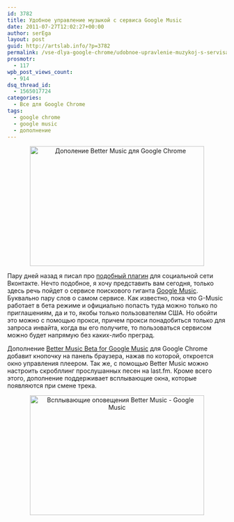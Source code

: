 ```yaml
---
id: 3782
title: Удобное управление музыкой с сервиса Google Music
date: 2011-07-27T12:02:27+00:00
author: serEga
layout: post
guid: http://artslab.info/?p=3782
permalink: /vse-dlya-google-chrome/udobnoe-upravlenie-muzykoj-s-servisa-google-music/
prosmotr:
  - 117
wpb_post_views_count:
  - 914
dsq_thread_id:
  - 1565017724
categories:
  - Все для Google Chrome
tags:
  - google chrome
  - google music
  - дополнение
---
```

<center>
  <img src="{{site.img_cdn}}/better_music_for_googlemusic_chrome.png" alt="Дополение Better Music для Google Chrome" title="better_music_for_googlemusic_chrome" width="400" height="275" class="alignnone size-full wp-image-3783" />
</center>

Пару дней назад я писал про [подобный плагин](http://artslab.info/vse-dlya-google-chrome/knopki-upravleniya-pleerom-vkontakte-v-interfejse-google-chrome/ "Кнопки управления плеером Вконтакте в интерфейсе Google Chrome") для социальной сети Вконтакте. Нечто подобное, я хочу представить вам сегодня, только здесь речь пойдет о сервисе поискового гиганта [Google Music](http://music.google.com). Буквально пару слов о самом сервисе. Как известно, пока что G-Music работает в бета режиме и официально попасть туда можно только по приглашениям, да и то, якобы только пользователям США. Но обойти это можно с помощью прокси, причем прокси понадобиться только для запроса инвайта, когда вы его получите, то пользоваться сервисом можно будет напрямую без каких-либо преград.

Дополнение [Better Music Beta for Google Music](https://chrome.google.com/webstore/detail/bdollfdihekkbcgmbpjddfdaeigacmia?hl=ru) для Google Chrome добавит кнопочку на панель браузера, нажав по которой, откроется окно управления плеером. Так же, с помощью Better Music можно настроить скробллинг прослушанных песен на last.fm. Кроме всего этого, дополнение поддерживает всплывающие окна, которые появляются при смене трека.

<center>
  <img src="{{site.img_cdn}}/bette_music_for_google_chrome_notification.png" alt="Всплывающие оповещения Better Music - Google Music" title="bette_music_for_google_chrome_notification" width="400" height="275" class="alignnone size-full wp-image-3784" srcset="{{site.img_cdn}}/bette_music_for_google_chrome_notification.png 400w, {{site.img_cdn}}/bette_music_for_google_chrome_notification-300x206.png 300w" sizes="(max-width: 400px) 100vw, 400px" />
</center>
